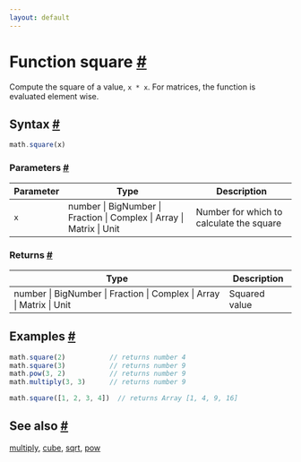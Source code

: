 ```yaml
---
layout: default
---
```


<!-- Note: This file is automatically generated from source code comments. Changes made in this file will be overridden. -->

<h1 id="function-square">Function square <a href="#function-square" title="Permalink">#</a></h1>

Compute the square of a value, `x * x`.
For matrices, the function is evaluated element wise.


<h2 id="syntax">Syntax <a href="#syntax" title="Permalink">#</a></h2>

```js
math.square(x)
```

<h3 id="parameters">Parameters <a href="#parameters" title="Permalink">#</a></h3>

Parameter | Type | Description
--------- | ---- | -----------
`x` | number &#124; BigNumber &#124; Fraction &#124; Complex &#124; Array &#124; Matrix &#124; Unit |  Number for which to calculate the square

<h3 id="returns">Returns <a href="#returns" title="Permalink">#</a></h3>

Type | Description
---- | -----------
number &#124; BigNumber &#124; Fraction &#124; Complex &#124; Array &#124; Matrix &#124; Unit |  Squared value


<h2 id="examples">Examples <a href="#examples" title="Permalink">#</a></h2>

```js
math.square(2)           // returns number 4
math.square(3)           // returns number 9
math.pow(3, 2)           // returns number 9
math.multiply(3, 3)      // returns number 9

math.square([1, 2, 3, 4])  // returns Array [1, 4, 9, 16]
```


<h2 id="see-also">See also <a href="#see-also" title="Permalink">#</a></h2>

[multiply](multiply.html),
[cube](cube.html),
[sqrt](sqrt.html),
[pow](pow.html)

